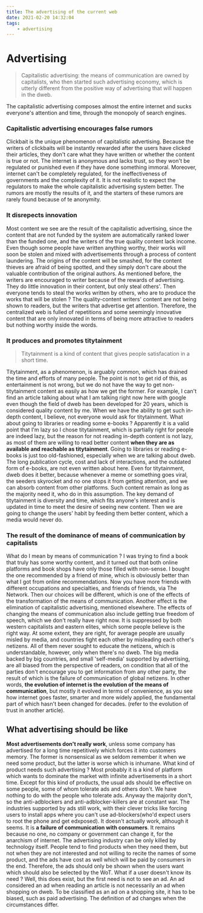 ```yaml
---
title: The advertising of the current web
date: 2021-02-20 14:32:04
tags:
    - advertising
---
```


# Advertising

> Capitalistic advertising: the means of communication are owned by capitalists, who then started such advertising economy, which is utterly different from the positive way of advertising that will happen in the dweb.

The capitalistic advertising composes almost the entire internet and sucks everyone's attention and time, through the monopoly of search engines.

### Capitalistic advertising encourages false rumors

Clickbait is the unique phenomenon of capitalistic advertising. Because the writers of clickbaits will be instantly rewarded after the users have clicked their articles, they don't care what they have written or whether the content is true or not. The internet is anonymous and lacks trust, so they won't be regulated or punished even if they have done something immoral. Moreover, internet can't be completely regulated, for the ineffectiveness of governments and the complexity of it. It is not realistic to expect the regulators to make the whole capitalistic advertising system better. The rumors are mostly the results of it, and the starters of these rumors are rarely found because of te anonymity.

### It disrepects innovation

Most content we see are the result of the capitalistic advertising, since the content that are not funded by the system are automatically ranked lower than the funded one, and the writers of the true quality content lack income. Even though some people have written anything worthy, their works will soon be stolen and mixed with advertisements through a process of content laundering. The origins of the content will be smashed, for the content thieves are afraid of being spotted, and they simply don't care about the valuable contribution of the original authors. As mentioned before, the writers are encouraged to writer because of the rewards of advertising. They do little innovation in their content, but only steal others'. Then everyone tends to steal the works written by others, who are to produce the works that will be stolen ? The quality-content writers' content are not being shown to readers, but the writers that advertise get attention. Therefore, the centralized web is fulled of repetitions and some seemingly innovative content that are only innovated in terms of being more attractive to readers but nothing worthy inside the words.

### It produces and promotes titytainment

> Titytainment is a kind of content that gives people satisfacation in a short time.

Titytainment, as a phenomenon, is arguably common, which has drained the time and efforts of many people. The point is not to get rid of this, as entertainment is not wrong, but we do not have the way to get non-titytainment content as easily as how we get the former. For example, I can't find an article talking about what I am talking right now here with google even though the field of dweb has been developed for 20 years, which is considered quality content by me. When we have the ability to get such in-depth content, I believe, not everyone would ask for titytainment. What about going to libraries or reading some e-books ? Apparently it is a valid point that I'm lazy so I chose titytainment, which is partially right for people are indeed lazy, but the reason for not reading in-depth content is not lazy, as most of them are willing to read better content **when they are as available and reachable as titytainment**. Going to libraries or reading e-books is just too old-fashioned, especially when we are talking about dweb. The long publication cycle, cost and lack of interactions, and the outdated form of e-books, are not even written about here. Even for titytainment, dweb does it better, because whenever a meme or something goes viral, the seeders skyrocket and no one stops it from getting attention, and we can absorb content from other platforms. Such content remain as long as the majority need it, who do in this assumption. The key demand of titytainment is diversity and time, which fits anyone's interest and is updated in time to meet the desire of seeing new content. Then we are going to change the users' habit by feeding them better content, which a media would never do.

### The result of the dominance of means of communication by capitalists

What do I mean by means of communication ? I was trying to find a book that truly has some worthy content, and it turned out that both online platforms and book shops have only those filled with non-sense. I bought the one recommended by a friend of mine, which is obviously better than what I got from online recommendations. Now you have more friends with different occupations and specialties, and friends of friends, via The Network. Then our choices will be different, which is one of the effects of the transformation of the means of communication. Another effect is the elimination of capitalistic advertising, mentioned elsewhere. The effects of changing the means of communication also include getting true freedom of speech, which we don't really have right now. It is suppressed by both western capitalists and eastern elites, which some people believe is the right way. At some extent, they are right, for average people are usually misled by media, and countries fight each other by misleading each other's netizens. All of them never sought to educate the netizens, which is understandable, however, only when there's no dweb. The big media backed by big countries, and small 'self-media' supported by advertising, are all biased from the perspective of readers, on condition that all of the parties don't encourage you to get information from any other party, the result of which is the failure of communication of global netizens. In other words, **the evolution of internet is the evolution of the means of communication**, but mostly it evolved in terms of convenience, as you see how internet goes faster, smarter and more widely applied, the fundamental part of which hasn't been changed for decades. (refer to the evolution of trust in another article).


## What advertising should be like

**Most advertisements don't really work**, unless some company has advertised for a long time repetitively which forces it into customers memory. The former is nonsensical as we seldom remember it when we need some product, but the latter is worse which is inhumane. What kind of product needs such advertising ? Most probably it is a kind of platform which wants to dominate the market with infinite advertisements in a short time. Except for this kind of products, the usual ads should be effective on some people, some of whom tolerate ads and others don't. We have nothing to do with the people who tolerate ads. Anyway the majority don't, so the anti-adblockers and anti-adblocker-killers are at constant war. The industries supported by ads still work, with their clever tricks like forcing users to install apps where you can't use ad-blockers(who'd expect users to root the phone and get edxposed). It doesn't actually work, although it seems. It is **a failure of communication with consumers**. It remains because no one, no company or government can change it, for the anarchism of internet. The advertising industry can be only killed by technology itself. People tend to find products when they need them, but not when they are not interested and not willing to recite the names of some product, and the ads have cost as well which will be paid by consumers in the end. Therefore, the ads should only be shown when the users want which should also be selected by the WoT. What if a user doesn't know its need ? Well, this does exist, but the first need is not to see an ad. An ad considered an ad when reading an article is not necessarily an ad when shopping on dweb. To be classified as an ad on a shopping site, it has to be biased, such as paid advertising. The definition of ad changes when the circumstances differ.